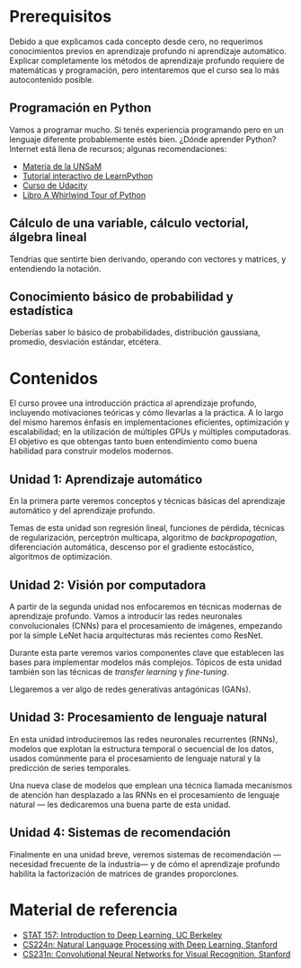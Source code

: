 Prerequisitos
==============

Debido a que explicamos cada concepto desde cero, no requerimos conocimientos previos en aprendizaje profundo
ni aprendizaje automático. Explicar completamente los métodos de aprendizaje profundo requiere de matemáticas y
programación, pero intentaremos que el curso sea lo más autocontenido posible.

Programación en Python
----------------------
Vamos a programar mucho. Si tenés experiencia programando pero en un lenguaje diferente probablemente estés bien.
¿Dónde aprender Python? Internet está llena de recursos; algunas recomendaciones:

* [Materia de la UNSaM](https://github.com/python-unsam/Programacion_en_Python_UNSAM)
* [Tutorial interactivo de LearnPython](https://www.learnpython.org)
* [Curso de Udacity](https://www.udacity.com/course/introduction-to-python--ud1110)
* [Libro A Whirlwind Tour of Python](https://jakevdp.github.io/WhirlwindTourOfPython)

Cálculo de una variable, cálculo vectorial, álgebra lineal
----------------------------------------------------------
Tendrías que sentirte bien derivando, operando con vectores y matrices, y entendiendo la notación.

Conocimiento básico de probabilidad y estadística
-------------------------------------------------
Deberías saber lo básico de probabilidades, distribución gaussiana, promedio, desviación estándar, etcétera.

Contenidos
==========

El curso provee una introducción práctica al aprendizaje profundo, incluyendo motivaciones
teóricas y cómo llevarlas a la práctica. A lo largo del mismo haremos énfasis en implementaciones eficientes,
optimización y escalabilidad; en la utilización de múltiples GPUs y múltiples computadoras.
El objetivo es que obtengas tanto buen entendimiento como buena habilidad para construir
modelos modernos.

Unidad 1: Aprendizaje automático
--------------------------------

En la primera parte veremos conceptos y técnicas básicas del aprendizaje automático y del aprendizaje profundo.

Temas de esta unidad son regresión lineal, funciones de pérdida, técnicas de regularización, perceptrón multicapa,
algoritmo de _backpropagation_, diferenciación automática, descenso por el gradiente estocástico, algoritmos
de optimización.

Unidad 2: Visión por computadora
--------------------------------

A partir de la segunda unidad nos enfocaremos en técnicas modernas de aprendizaje profundo. Vamos a introducir
las redes neuronales convolucionales (CNNs) para el procesamiento de imágenes, empezando por la simple LeNet hacia
arquitecturas más recientes como ResNet.

Durante esta parte veremos varios componentes clave que establecen las bases para implementar modelos más complejos.
Tópicos de esta unidad también son las técnicas de _transfer learning_ y _fine-tuning_.

Llegaremos a ver algo de redes generativas antagónicas (GANs).

Unidad 3: Procesamiento de lenguaje natural
-------------------------------------------

En esta unidad introduciremos las redes neuronales recurrentes (RNNs), modelos que explotan la estructura temporal o
secuencial de los datos, usados comúnmente para el procesamiento de lenguaje natural y la predicción de series temporales.

Una nueva clase de modelos que emplean una técnica llamada mecanismos de atención han desplazado a las RNNs en el
procesamiento de lenguaje natural — les dedicaremos una buena parte de esta unidad.

Unidad 4: Sistemas de recomendación
-----------------------------------

Finalmente en una unidad breve, veremos sistemas de recomendación —necesidad frecuente de la industria— y de cómo el aprendizaje profundo
habilita la factorización de matrices de grandes proporciones.


Material de referencia
======================

* [STAT 157: Introduction to Deep Learning, UC Berkeley](https://courses.d2l.ai/berkeley-stat-157/index.html)
* [CS224n: Natural Language Processing with Deep Learning, Stanford](http://cs224n.stanford.edu/)
* [CS231n: Convolutional Neural Networks for Visual Recognition, Stanford](http://cs231n.stanford.edu/)
